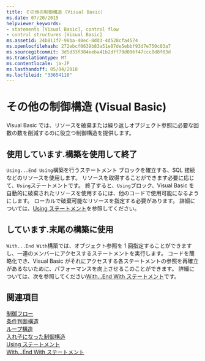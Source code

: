 ```yaml
---
title: その他の制御構造 (Visual Basic)
ms.date: 07/20/2015
helpviewer_keywords:
- statements [Visual Basic], control flow
- control structures [Visual Basic]
ms.assetid: 24b811f7-98ba-40ec-8dd3-4d528cfa4574
ms.openlocfilehash: 272ebcf0639b83a51e87de5ebbf93d7e750c03a7
ms.sourcegitcommit: 3d5d33f384eeba41b2dff79d096f47ccc8d8f03d
ms.translationtype: MT
ms.contentlocale: ja-JP
ms.lasthandoff: 05/04/2018
ms.locfileid: "33654110"
---
```

# <a name="other-control-structures-visual-basic"></a>その他の制御構造 (Visual Basic)
Visual Basic では、リソースを破棄または繰り返しオブジェクト参照に必要な回数の数を削減するのに役立つ制御構造を提供します。  
  
## <a name="usingend-using-construction"></a>使用しています.構築を使用して終了  
 `Using...End Using`構築を行うステートメント ブロックを確立する、SQL 接続などのリソースを使用します。 リソースを取得することができます必要に応じて、`Using`ステートメントです。 終了すると、`Using`ブロック、Visual Basic を自動的に破棄されたリソースを使用するには、他のコードで使用可能になるようにします。 ローカルで破棄可能なリソースを指定する必要があります。 詳細については、[Using ステートメント](../../../../visual-basic/language-reference/statements/using-statement.md)を参照してください。  
  
## <a name="withend-with-construction"></a>しています.末尾の構築に使用  
 `With...End With`構築では、オブジェクト参照を 1 回指定することができますし、一連のメンバーにアクセスするステートメントを実行します。 コードを簡略化でき、Visual Basic がそれにアクセスする各ステートメントの参照を再確立があるないために、パフォーマンスを向上させるこのことができます。 詳細については、次を参照してください[With...End With ステートメント](../../../../visual-basic/language-reference/statements/with-end-with-statement.md)です。  
  
## <a name="see-also"></a>関連項目  
 [制御フロー](../../../../visual-basic/programming-guide/language-features/control-flow/index.md)  
 [条件判断構造](../../../../visual-basic/programming-guide/language-features/control-flow/decision-structures.md)  
 [ループ構造](../../../../visual-basic/programming-guide/language-features/control-flow/loop-structures.md)  
 [入れ子になった制御構造](../../../../visual-basic/programming-guide/language-features/control-flow/nested-control-structures.md)  
 [Using ステートメント](../../../../visual-basic/language-reference/statements/using-statement.md)  
 [With...End With ステートメント](../../../../visual-basic/language-reference/statements/with-end-with-statement.md)
